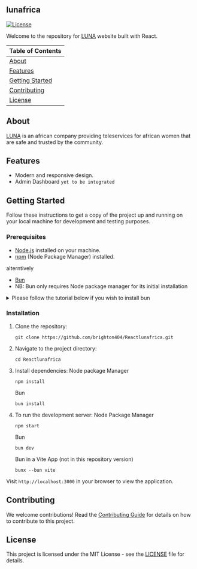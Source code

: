 
## lunafrica

[![License](https://img.shields.io/badge/license-MIT-blue.svg)](LICENSE)

[LUNA]:https://www.lunafrica.com
Welcome to the repository for [LUNA] website built with React.

| Table of Contents |
| :---------------- |
| [About](#about) |
| [Features](#features) |
| [Getting Started](#getting-started) |
| [Contributing](#contributing) |
| [License](#license) |

## About

[LUNA] is an african company providing teleservices for african women that are safe and trusted by the community.

## Features

- Modern and responsive design.
- Admin Dashboard `yet to be integrated`

## Getting Started

Follow these instructions to get a copy of the project up and running on your local machine for development and testing purposes.

### Prerequisites

- [Node.js](https://nodejs.org/) installed on your machine. 
- [npm](https://www.npmjs.com/) (Node Package Manager) installed.

alterntively
- [Bun](https://bun.sh/)
- NB: Bun only requires Node package manager for its initial installation
<details>
   <summary>Please follow the tutorial below if you wish to install bun</summary>
   <iframe width="777" height="480" src="https://www.youtube.com/embed/uCMFaLyOk3U" title="Easy Way How To Install Bun js On Windows (Step by Step)" frameborder="0" allow="accelerometer; autoplay; clipboard-write; encrypted-media; gyroscope; picture-in-picture; web-share" allowfullscreen></iframe>
</details>

### Installation

1. Clone the repository:

   ```
   git clone https://github.com/brighton404/Reactlunafrica.git
   ```

2. Navigate to the project directory:

   ```
   cd Reactlunafrica
   ```

3. Install dependencies:
   Node package Manager
   ```
   npm install
   ```

   Bun
   ```
   bun install
   ```
   
5. To run the development server:
   Node Package Manager
   ```
   npm start
   ```
   
   Bun
   ```
   bun dev
   ```

   Bun in a Vite App (not in this repository version)
   ```
   bunx --bun vite
   ```
Visit `http://localhost:3000` in your browser to view the application.

## Contributing

We welcome contributions! Read the [Contributing Guide](CONTRIBUTING.md) for details on how to contribute to this project.

## License

This project is licensed under the MIT License - see the [LICENSE](LICENSE) file for details.
  
